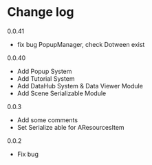 ﻿<h1> Change log </h1>

0.0.41
* fix bug PopupManager, check Dotween exist

0.0.40
* Add Popup System
* Add Tutorial System
* Add DataHub System & Data Viewer Module
* Add Scene Serializable Module

0.0.3
* Add some comments
* Set Serialize able for AResourcesItem

0.0.2
* Fix bug